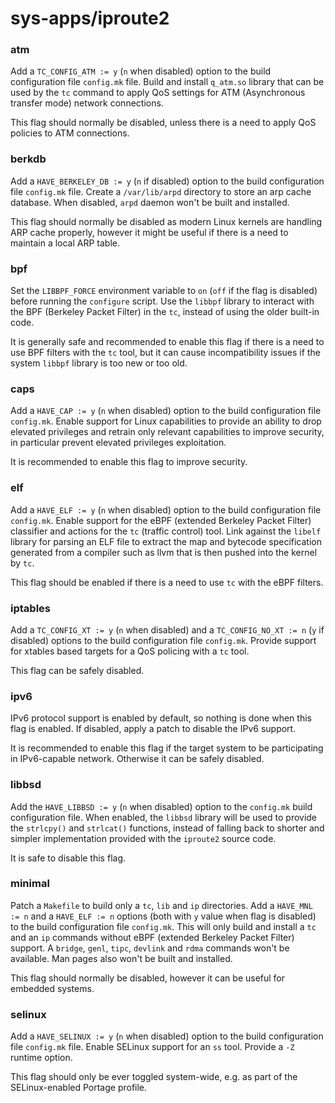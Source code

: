 # sys-apps/iproute2

### atm
Add a `TC_CONFIG_ATM := y` (`n` when disabled) option to the build configuration file `config.mk` file. Build and install `q_atm.so` library that can be used by the `tc` command to apply QoS settings for ATM (Asynchronous transfer mode) network connections.

This flag should normally be disabled, unless there is a need to apply QoS policies to ATM connections.

### berkdb
Add a `HAVE_BERKELEY_DB := y` (`n` if disabled) option to the build configuration file `config.mk` file. Create a `/var/lib/arpd` directory to store an arp cache database. When disabled, `arpd` daemon won't be built and installed.

This flag should normally be disabled as modern Linux kernels are handling ARP cache properly, however it might be useful if there is a need to maintain a local ARP table.

### bpf
Set the `LIBBPF_FORCE` environment variable to `on` (`off` if the flag is disabled) before running the `configure` script. Use the `libbpf` library to interact with the BPF (Berkeley Packet Filter) in the `tc`, instead of using the older built-in code.

It is generally safe and recommended to enable this flag if there is a need to use BPF filters with the `tc` tool, but it can cause incompatibility issues if the system `libbpf` library is too new or too old.

### caps
Add a `HAVE_CAP := y` (`n` when disabled) option to the build configuration file `config.mk`. Enable support for Linux capabilities to provide an ability to drop elevated privileges and retrain only relevant capabilities to improve security, in particular prevent elevated privileges exploitation.

It is recommended to enable this flag to improve security.

### elf
Add a `HAVE_ELF := y` (`n` when disabled) option to the build configuration file `config.mk`. Enable support for the eBPF (extended Berkeley Packet Filter) classifier and actions for the `tc` (traffic control) tool. Link against the `libelf` library for parsing an ELF file to extract the map and bytecode specification generated from a compiler such as llvm that is then pushed into the kernel by `tc`.

This flag should be enabled if there is a need to use `tc` with the eBPF filters.

### iptables
Add a `TC_CONFIG_XT := y` (`n` when disabled) and a `TC_CONFIG_NO_XT := n` (`y` if disabled) options to the build configuration file `config.mk`. Provide support for xtables based targets for a QoS policing with a `tc` tool.

This flag can be safely disabled.

### ipv6
IPv6 protocol support is enabled by default, so nothing is done when this flag is enabled. If disabled, apply a patch to disable the IPv6 support.

It is recommended to enable this flag if the target system to be participating in IPv6-capable network. Otherwise it can be safely disabled.

### libbsd
Add the `HAVE_LIBBSD := y` (`n` when disabled) option to the `config.mk` build configuration file. When enabled, the `libbsd` library will be used to provide the `strlcpy()` and `strlcat()` functions, instead of falling back to shorter and simpler implementation provided with the `iproute2` source code.

It is safe to disable this flag.

### minimal
Patch a `Makefile` to build only a `tc`, `lib` and `ip` directories. Add a `HAVE_MNL := n` and a `HAVE_ELF := n` options (both with `y` value when flag is disabled) to the build configuration file `config.mk`. This will only build and install a `tc` and an `ip` commands without eBPF (extended Berkeley Packet Filter) support. A `bridge`, `genl`, `tipc`, `devlink` and `rdma` commands won't be available. Man pages also won't be built and installed.

This flag should normally be disabled, however it can be useful for embedded systems.

### selinux
Add a `HAVE_SELINUX := y` (`n` when disabled) option to the build configuration file `config.mk` file. Enable SELinux support for an `ss` tool. Provide a `-Z` runtime option.

This flag should only be ever toggled system-wide, e.g. as part of the SELinux-enabled Portage profile.
